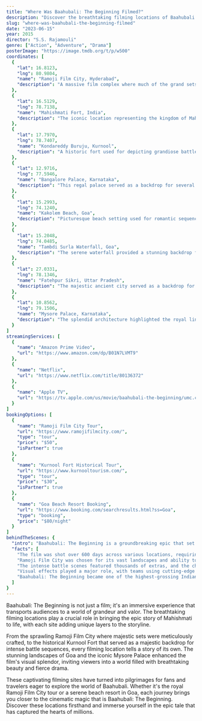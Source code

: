 ```yaml
---
title: "Where Was Baahubali: The Beginning Filmed?"
description: "Discover the breathtaking filming locations of Baahubali: The Beginning, where epic battles and stunning landscapes come to life."
slug: "where-was-baahubali-the-beginning-filmed"
date: "2023-06-15"
year: 2015
director: "S.S. Rajamouli"
genre: ["Action", "Adventure", "Drama"]
posterImage: "https://image.tmdb.org/t/p/w500"
coordinates: [
  { 
    "lat": 16.8123, 
    "lng": 80.9804, 
    "name": "Ramoji Film City, Hyderabad", 
    "description": "A massive film complex where much of the grand sets were constructed for key scenes of the film."
  },
  { 
    "lat": 16.5129, 
    "lng": 78.7138, 
    "name": "Mahishmati Fort, India", 
    "description": "The iconic location representing the kingdom of Mahishmati, featuring stunning architecture and landscapes."
  },
  { 
    "lat": 17.7970, 
    "lng": 78.7407, 
    "name": "Kondareddy Buruju, Kurnool", 
    "description": "A historic fort used for depicting grandiose battle scenes and royal moments."
  },
  { 
    "lat": 12.9716, 
    "lng": 77.5946, 
    "name": "Bangalore Palace, Karnataka", 
    "description": "This regal palace served as a backdrop for several royal scenes, adding to the film's grandeur."
  },
  { 
    "lat": 15.2993, 
    "lng": 74.1240, 
    "name": "Kakolem Beach, Goa", 
    "description": "Picturesque beach setting used for romantic sequences and beautiful landscapes."
  },
  { 
    "lat": 15.2048, 
    "lng": 74.0485, 
    "name": "Tambdi Surla Waterfall, Goa", 
    "description": "The serene waterfall provided a stunning backdrop for emotional and pivotal scenes."
  },
  {
    "lat": 27.0331,
    "lng": 78.1346,
    "name": "Fatehpur Sikri, Uttar Pradesh",
    "description": "The majestic ancient city served as a backdrop for depicting grand palace scenes."
  },
  {
    "lat": 10.8562,
    "lng": 79.1506,
    "name": "Mysore Palace, Karnataka",
    "description": "The splendid architecture highlighted the royal lineage portrayed in the film."
  }
]
streamingServices: [
  {
    "name": "Amazon Prime Video",
    "url": "https://www.amazon.com/dp/B01N7LVMT9"
  },
  {
    "name": "Netflix",
    "url": "https://www.netflix.com/title/80136372"
  },
  {
    "name": "Apple TV",
    "url": "https://tv.apple.com/us/movie/baahubali-the-beginning/umc.cmc.5kcc6hhqgi0kks833zw1p6bfj"
  }
]
bookingOptions: [
  {
    "name": "Ramoji Film City Tour",
    "url": "https://www.ramojifilmcity.com/",
    "type": "tour",
    "price": "$50",
    "isPartner": true
  },
  {
    "name": "Kurnool Fort Historical Tour",
    "url": "https://www.kurnooltourism.com/",
    "type": "tour",
    "price": "$30",
    "isPartner": true
  },
  {
    "name": "Goa Beach Resort Booking",
    "url": "https://www.booking.com/searchresults.html?ss=Goa",
    "type": "booking",
    "price": "$80/night"
  }
]
behindTheScenes: {
  "intro": "Baahubali: The Beginning is a groundbreaking epic that set a new standard for Indian cinema, combining stunning visuals and a captivating story. Filmed across picturesque locations, the movie captures the grandeur of ancient kingdoms and epic battles, creating a rich tapestry that enchants audiences worldwide.",
  "facts": [
    "The film was shot over 600 days across various locations, requiring intricate planning and coordination.",
    "Ramoji Film City was chosen for its vast landscapes and ability to recreate the grandeur of the fictional kingdom of Mahishmati.",
    "The intense battle scenes featured thousands of extras, and the choreography was meticulously planned to ensure authenticity.",
    "Visual effects played a major role, with teams using cutting-edge technology to enhance the epic look and feel of the film.",
    "Baahubali: The Beginning became one of the highest-grossing Indian films worldwide, signaling a new era for Indian cinema."
  ]
}
---
```


<BaahubaliGuide />

Baahubali: The Beginning is not just a film; it's an immersive experience that transports audiences to a world of grandeur and valor. The breathtaking filming locations play a crucial role in bringing the epic story of Mahishmati to life, with each site adding unique layers to the storyline.

From the sprawling Ramoji Film City where majestic sets were meticulously crafted, to the historical Kurnool Fort that served as a majestic backdrop for intense battle sequences, every filming location tells a story of its own. The stunning landscapes of Goa and the iconic Mysore Palace enhanced the film's visual splendor, inviting viewers into a world filled with breathtaking beauty and fierce drama.

These captivating filming sites have turned into pilgrimages for fans and travelers eager to explore the world of Baahubali. Whether it's the royal Ramoji Film City tour or a serene beach resort in Goa, each journey brings you closer to the cinematic magic that is Baahubali: The Beginning. Discover these locations firsthand and immerse yourself in the epic tale that has captured the hearts of millions.